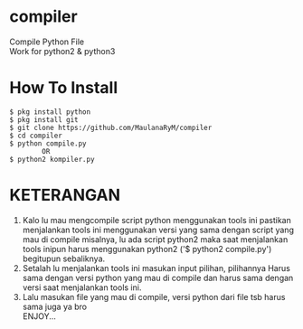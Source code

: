 # compiler
Compile Python File<br>Work for python2 & python3
# How To Install
```
$ pkg install python
$ pkg install git
$ git clone https://github.com/MaulanaRyM/compiler
$ cd compiler
$ python compile.py
        OR
$ python2 kompiler.py
```
# KETERANGAN
1. Kalo lu mau mengcompile script python menggunakan tools ini pastikan menjalankan tools ini menggunakan versi yang sama dengan script yang mau di compile misalnya, lu ada script python2 maka saat menjalankan tools inipun harus menggunakan python2 ('$ python2 compile.py') begitupun sebaliknya.<br>
2. Setalah lu menjalankan tools ini masukan input pilihan, pilihannya Harus sama dengan versi python yang mau di compile dan harus sama dengan versi saat menjalankan tools ini.
3. Lalu masukan file yang mau di compile, versi python dari file tsb harus sama juga ya bro<br>ENJOY...
